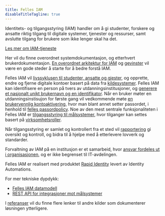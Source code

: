```yaml
---
title: Felles IAM
disableTitleTagline: true
---
```


Identitets- og tilgangsstyring (IAM) handler om å gi studenter, forskere og ansatte riktig tilgang til digitale systemer, tjenester og ressurser, samt avslutte tilgang for brukere som ikke lenger skal ha det.

[Les mer om IAM-tjeneste](https://www.uninett.no/en/node/2257)

Her vil du finne overordnet systemdokumentasjon, og etterhvert brukerdokumentasjon. [En overordnet arkitektur for IAM](./arkitektur) og [gevinster](./gevinster) vil være en gode steder å starte for å bedre forstå IAM.

Felles IAM vil [livssyklusen til studenter, ansatte og gjester](./livssyklus), og opprette, endre og fjerne digitale kontoer basert på data fra [kildesystemer](./kildedata). Felles IAM kan identifisere en person på tvers av utdanningsinstitusjoner, og [generere et nasjonalt unikt brukernavn og en identifikator](./brukernavn). Når en bruker møter en utdanningsinstisujon for første gang vil vedkommende møte [en brukervennlig kontoaktivering](./kontoaktivering), hvor man blant annet setter passordet, i henhold til [felles passordpolicy](./passordpolicy). Noe av den mest sentrale funksjonaliteten i Felles IAM er [tilgangsstyring til målsystemer](./tilgangsstyring), hvor tilganger kan settes basert på [virksomhetsroller](./virksomhetsroller).

Når tilgangsstyring er samlet og kontrollert fra et sted vil [rapportering](./rapportering) gi oversikt og kontroll, og bidra til å hjelpe med å etterlevere lovverk og standarder.

Forvaltning av IAM på en institusjon er et samarbeid, hvor [ansvar fordeles ut i organisasjonen](./ansvar), og er ikke begrenset til IT-avdelingen.

Felles IAM er realisert med produktet [Rapid Identity](./produkt) levert av Identity Automations.

For mer tekniske dypdykk:
* [Felles IAM datamodell](./datamodell)
* [REST API for integrasjoner mot målsystemer](./datamodell)

I [referanser](./referanser) vil du finne flere lenker til andre kilder som dokumenterer løsningen ytterligere.
